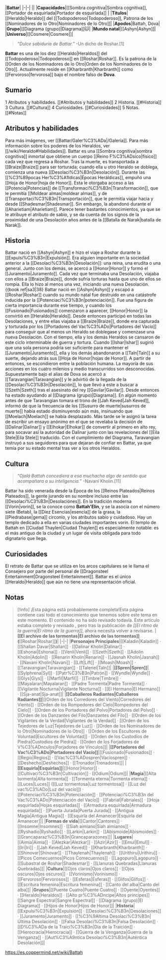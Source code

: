 

|**Battar**|
|-|-|
||
|**Capacidades**|[[Sombra cognitiva\|Sombra cognitiva]], [[Portador de esquirlada\|Portador de esquirlada]] |
|**Títulos**|[[Heraldo\|Heraldo]] del [[Todopoderoso\|Todopoderoso]], Patrona de los [[Nominadores de lo Otro\|Nominadores de lo Otro]]|
|**Apodos**|Battah, Dova|
|**Grupo**|[[Diagrama (grupo)\|Diagrama]]🐱︎|
|**Mundo natal**|[[Ashyn\|Ashyn]]|
|**Universo**|[[Cosmere\|Cosmere]]|

>“*Dulce sabiduría de Battar.*”
\-Un dicho de Roshar.[1]


**Battar** es una de los diez [[Heraldo\|Heraldos]] del [[Todopoderoso\|Todopoderoso]] en [[Roshar\|Roshar]]. Es la patrona de la [[Orden de los Nominadores de lo Otro\|Orden de los Nominadores de lo Otro]]. Actualmente reside en [[Kharbranth\|Kharbranth]] como [[Fervoroso\|fervorosa]] bajo el nombre falso de **Dova**.

## Sumario

1 Atributos y habilidades. [[#Atributos y habilidades]] 
2 Historia. [[#Historia]] 
3 Cultura. [[#Cultura]] 
4 Curiosidades. [[#Curiosidades]] 
5 Notas. [[#Notas]] 


## Atributos y habilidades
 
Para más imágenes, ver [[Battar/Galer%C3%ADa\|/Galería]].
Para más información sobre los poderes de los Heraldos, ver [[/wiki/Heraldo#Habilidades]].
Battar es una [[Sombra cognitiva\|sombra cognitiva]] inmortal que obtiene un cuerpo [[Reino F%C3%ADsico\|físico]] cada vez que regresa a Roshar. Tras la muerte, es transportada a [[Braize\|Braize]] para ser torturada; cuando ella u otro Heraldo se doblega, comienza una nueva [[Desolaci%C3%B3n\|Desolación]].
Durante las [[%C3%89pocas Her%C3%A1ldicas\|Épocas Heráldicas]], empuñó una [[Hoja de Honor\|hoja de Honor]]. Esta le otorgaba acceso a las [[Potencia\|Potencias]] de [[Transformaci%C3%B3n\|Transformación]], que le permitía [[Moldear almas\|moldear almas]], y de [[Transportaci%C3%B3n\|Transportación]], que le permitía viajar hacia y desde [[Shadesmar\|Shadesmar]]. Sin embargo, la abandonó durante el [[Aharietiam\|Aharietiam]].
Parece tener bastantes conocimientos, ya que se le atribuye el atributo de sabio, y se da cuenta de los signos de la proximidad de una Desolación años antes de la [[Batalla de Narak\|batalla de Narak]].

## Historia
 
Battar nació en [[Ashyn\|Ashyn]] e hizo el viaje a Roshar durante la [[Expulsi%C3%B3n\|Expulsión]]. Era alguien importante en la sociedad anterior a la [[Desolaci%C3%B3n\|Desolación]]: una reina, una erudita o una general. Junto con los demás, se acercó a [[Honor\|Honor]] y formó el [[Juramento\|Juramento]]. Cada vez que terminaba una Desolación, viajaba con ellos a [[Braize\|Braize]], donde sufría torturas hasta que uno de ellos se rompía. Ella lo hizo al menos una vez, iniciando una nueva Desolación.{{book ref|sa3|38}
Battar nació en [[Ashyn\|Ashyn]] y escapó a [[Roshar\|Roshar]] cuando su mundo natal fue destruido en una catástrofe inducida por la [[Potenciaci%C3%B3n\|potenciación]]. Fue una figura de cierta importancia durante ese tiempo, y cuando los [[Fusionado\|Fusionados]] comenzaron a aparecer, [[Honor\|Honor]] la convirtió en [[Heraldo\|Heraldo]]. Desde entonces participó en todas las Desolaciones, y entre ellas viajaba a [[Braize\|Braize]], donde era capturada y torturada por los [[Portadores del Vac%C3%ADo\|Portadores del Vacío]] para conseguir que al menos un Heraldo se doblegase y comenzase una nueva Desolación.
Con el tiempo, ella y los demás Heraldos se cansaron de este ciclo interminable de guerra y tortura. Cuando [[Ishar\|Ishar]] sugirió que una sola persona podría ser suficiente para mantener el [[Juramento\|Juramento]], ella y los demás abandonaron a [[Taln\|Taln]] a su suerte, dejando atrás sus [[Hoja de Honor\|hojas de Honor]]. A partir de entonces, se escondieron entre la población humana. La mayoría de sus acciones en los cuatro milenios y medio transcurridos son desconocidas.
Supuestamente bajo el alias de Dova se acercó a [[Taravangian\|Taravangian]] y le advirtió de la llegada de la [[Desolaci%C3%B3n\|Desolación]], lo que llevó a este a buscar a [[Szeth\|Szeth]] tras el asesinato del rey [[Gavilar\|Gavilar]]. Desde entonces ha estado ayudando al [[Diagrama (grupo)\|Diagrama]]. En algún momento antes de que Taravangian tomara el trono de [[Jah Keved\|Jah Keved]], informó de que la frecuencia de los [[Susurro de muerte\|susurros de muerte]] había estado disminuyendo aún más, insinuando que [[Moelach\|Moelach]] se había desplazado. Más tarde se le asignó la tarea de escribir un ensayo anónimo en el que se revelaba la decisión de [[Dalinar\|Dalinar]] y [[Elhokar\|Elhokar]] de convertir al primero en alto rey, para socavar así la autoridad de Dalinar junto con las revelaciones del [[Eila Stele\|Eila Stele]] traducido. Con el cumplimiento del Diagrama, Taravangian instruyó a sus seguidores para que dejaran de confiar en Battar, ya que temía por su estado mental tras ver a los otros Heraldos.

## Cultura
 
>“*Ojalá Battah concediera a esa muchacha algo de sentido que acompañara a su inteligencia.*”
\-Navani Kholin.[11]


Battar ha sido venerada desde la Época de los [[Reinos Plateados\|Reinos Plateados]], la gente jurando en su nombre incluso entre las [[Desolaci%C3%B3n\|Desolaciónes]]. En la tradición moderna [[Vorin\|vorin]], se la conoce como **Battah'Elin**, y se la asocia con el número siete (Betab), la [[Diez Esencias\|esencia]] de la grasa, la [[Piedrabase\|gema]] circonio, y los atributos sabio y cuidadoso.
Hay un templo dedicado a ella en varias ciudades importantes vorin. El templo de Battah en [[Ciudad Thaylen\|Ciudad Thaylen]] es especialmente notable: es el más antiguo de la ciudad y un lugar de visita obligada para todo dignatario que llega.

## Curiosidades
El retrato de Battar que se utiliza en los arcos capitulares se le llama el Consejero por parte del personal de [[Dragonsteel Entertainment\|Dragonsteel Entertainment]].
Battar es el único [[Heraldo\|Heraldo]] que aún no tiene una representación oficial.
## Notas

> [!info] ¡Esta página está probablemente completa!Esta página contiene casi todo el conocimiento que tenemos sobre este tema en este momento.
El contenido no ha sido revisado todavía.
Este artículo estaba completo y revisado , pero tras la publicación de *[[El ritmo de la guerra\|El ritmo de la guerra]]*, ahora necesita volver a revisarse.
|**[[El archivo de las tormentas\|El archivo de las tormentas]] (**[[Roshar\|Roshar]]**)**|
|-|-|
|**Personajes Principales**|[[Kaladin\|Kaladin]] · [[Shallan Davar\|Shallan]] · [[Dalinar Kholin\|Dalinar]] · [[Eshonai\|Eshonai]] · [[Venli\|Venli]] · [[Szeth\|Szeth]] · [[Adolin Kholin\|Adolin]] · [[Renarin Kholin\|Renarin]] · [[Jasnah Kholin\|Jasnah]] · [[Navani Kholin\|Navani]] · [[Lift\|Lift]] · [[Moash\|Moash]] · [[Taravangian\|Taravangian]] · [[Talenel\|Taln]]|
|**[[Spren\|Spren]]**|[[Sylphrena\|Syl]] · [[Patr%C3%B3n\|Patrón]] · [[Wyndle\|Wyndle]] · [[Glys\|Glys]] · [[Marfil\|Marfil]] · [[Timbre\|Timbre]] · [[Mayalaran\|Mayalaran]] · [[Padre Tormenta\|Padre Tormenta]] · [[Vigilante Nocturna\|Vigilante Nocturna]] · [[El Hermano\|El Hermano]] · [[Sja-anat\|Sja-anat]]|
|**[[Caballeros Radiantes\|Caballeros Radiantes]]**|[[Orden de los Corredores del Viento\|Corredores del Viento]] · [[Orden de los Rompedores del Cielo\|Rompedores del Cielo]] · [[Orden de los Portadores del Polvo\|Portadores del Polvo]] · [[Orden de los Danzantes del Filo\|Danzantes del Filo]] · [[Orden de los Vigilantes de la Verdad\|Vigilantes de la Verdad]] · [[Orden de los Tejedores de Luz\|Tejedores de Luz]] · [[Orden de los Nominadores de lo Otro\|Nominadores de lo Otro]] · [[Orden de los Escultores de Voluntad\|Escultores de Voluntad]] · [[Orden de los Custodios de Piedra\|Custodios de Piedra]] · [[Orden de los Forjadores de V%C3%ADnculos\|Forjadores de Vínculos]]|
|**[[Portadores del Vac%C3%ADo\|Portadores del Vacío]]**|[[Fusionado\|Fusionados]] · [[Regio\|Regios]] · [[Vac%C3%ADospren\|Vacíospren]] · [[Deshecho\|Deshechos]] · [[Tronador\|Tronadores]]|
|**[[Esquirla\|Esquirlas]]**|[[Honor\|Honor]] · [[Cultivaci%C3%B3n\|Cultivación]] · [[Odium\|Odium]]|
|**Magia**|[[Alta tormenta\|Alta tormenta]] · [[Tormenta eterna\|Tormenta eterna]] · [[Luces\|Luces]] ([[Luz tormentosa\|Luz tormentosa]] · [[Luz del vac%C3%ADo\|Luz del vacío]]) · [[Potenciaci%C3%B3n\|Potenciación]] · [[Potenciaci%C3%B3n del Vac%C3%ADo\|Potenciación del Vacío]] · [[Fabrial\|Fabriales]] · [[Hoja esquirlada\|Hojas esquirladas]] · [[Armadura esquirlada\|Armadura esquirlada]] · [[Puerta Jurada\|Puerta Jurada]] · [[Antigua Magia\|Antigua Magia]] · [[Esquirla del Amanecer\|Esquirla del Amanecer]]|
|**Formas de vida**|[[Cantor\|Cantores]] · [[Insomne\|Insomnes]] · [[Siah aimiano\|Siah aimianos]] · [[Ryshadio\|Ryshadio]] · [[Larkin\|Larkin]] · [[Abismoide\|Abismoides]] · [[Grancaparaz%C3%B3n\|Grancaparazones]]|
|**Lugares**|[[Aimia\|Aimia]] · [[Alezkar\|Alezkar]] · [[Azir\|Azir]] · [[Emul\|Emul]] · [[Iri\|Iri]] · [[Jah Keved\|Jah Keved]] · [[Kharbranth\|Kharbranth]] · [[Shinovar\|Shinovar]] · [[Thaylenah\|Thaylenah]] · [[Urithiru\|Urithiru]] · [[Picos Comecuernos\|Picos Comecuernos]] · [[Lagopuro\|Lagopuro]] · [[Subastral de Roshar\|Shadesmar]] · [[Llanuras Quebradas\|Llanuras Quebradas]]|
|**Cultura**|[[Ojos claros\|Ojos claros]] · [[Ojos oscuros\|Ojos oscuros]] · [[Vorinismo\|Vorinismo]] · [[Fervoroso\|Fervorosos]] · [[Esferas\|Esferas]] · [[Glifos\|Glifos]] · [[Escritura femenina\|Escritura femenina]] · [[Canto del alba\|Canto del alba]]|
|**Grupos**|[[Puente Cuatro\|Puente Cuatro]] · [[Oyente\|Oyentes]] · [[Heraldo\|Heraldos]] · [[Alto pr%C3%ADncipe\|Altos príncipes]] · [[Sangre Espectral\|Sangre Espectral]] · [[Diagrama (grupo)\|El Diagrama]] · [[Hijos de Honor\|Hijos de Honor]]|
|**Historia**|[[Expulsi%C3%B3n\|Expulsión]] · [[Desolaci%C3%B3n\|Desolaciones]] · [[Juramento\|Juramento]] · [[%C3%9Altima Desolaci%C3%B3n\|Última Desolación]] · [[Falsa Desolaci%C3%B3n\|Falsa Desolación]] · [[D%C3%ADa de la Traici%C3%B3n\|Día de la Traición]] · [[Hierocracia\|Hierocracia]] · [[Guerra de la Venganza\|Guerra de la Venganza]] · [[Aut%C3%A9ntica Desolaci%C3%B3n\|Auténtica Desolación]]|



https://es.coppermind.net/wiki/Battah